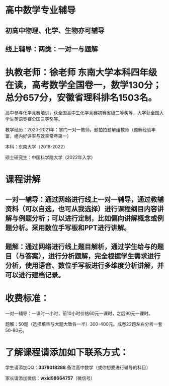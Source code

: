 # 高中数学专业辅导

## 初高中物理、化学、生物亦可辅导

## 线上辅导：两类：一对一与题解

# 执教老师：徐老师 东南大学本科四年级在读，高考数学全国卷一，数学130分；总分657分，安徽省理科排名1503名。

高中参与化学竞赛培训，获全国高中生化学竞赛初赛省级二等奖等，大学获全国大学生英语竞赛全国三等奖等。

教学经历：2020-2021年：掌门一对一教师，题拍拍题解组教师（题解经验丰富，组内好评率与效率常年第一）

本科：东南大学（2018-2022）

硕士研究生：中国科学院大学（2022年入学）

# 课程讲解

## 一对一辅导：通过网络进行线上一对一辅导，通过教辅资料（可以自选，也可从我选择）进行课程纲目内容讲解与例题分析；可以进行定制，比如偏向讲解概念或例题分析。采用数位手写板和PPT进行讲解。


## 题解：通过网络进行线上题目解析，通过学生给与的题目（与答案），进行分析题解，完全根据学生需求进行分析，使用语音、数位手写板进行多维度分析讲解，并可以进行建档记录。

# 收费标准：

一对一辅导：一课时一小时，前10小时价格60元一课时，之后90元一课时。

题解：50题（选择填空与大题大致各一半）300-400元。成卷22题左右分析一套50-80元。

# 了解课程请添加如下联系方式：

学生请添加QQ：**3378018288** 备注高中数学（或你想要进行辅导的科目）

家长请添加微信：**wxid98664757**（微信号）
